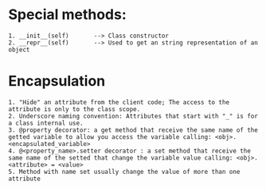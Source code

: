 
# Special methods:
	1. __init__(self)		--> Class constructor
	2. __repr__(self)		--> Used to get an string representation of an object

# Encapsulation	
	1. "Hide" an attribute from the client code; The access to the attribute is only to the class scope.
	2. Underscore naming convention: Attributes that start with "_" is for a class internal use.
	3. @property decorator: a get method that receive the same name of the getted variable to allow you access the variable calling: <obj>.<encapsulated_variable>
	4. @<property_name>.setter decorator : a set method that receive the same name of the setted that change the variable value calling: <obj>.<attribute> = <value>					
	5. Method with name set usually change the value of more than one attribute
					

					
